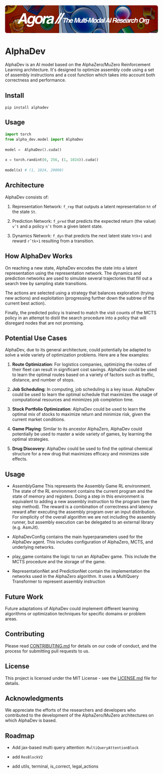 [![Multi-Modality](agorabanner.png)](https://discord.gg/qUtxnK2NMf)


# AlphaDev
AlphaDev is an AI model based on the AlphaZero/MuZero Reinforcement Learning architecture. It's designed to optimize assembly code using a set of assembly instructions and a cost function which takes into account both correctness and performance.

## Install
`pip install alphadev`

## Usage
```python
import torch
from alpha_dev.model import AlphaDev

model =  AlphaDev().cuda()

x = torch.randint(0, 256, (1, 1024)).cuda()

model(x) # (1, 1024, 20000)
```
## Architecture

AlphaDev consists of:

1. Representation Network: `f_rep` that outputs a latent representation `ht` of the state `St`.

2. Prediction Network: `f_pred` that predicts the expected return (the value) `vˆt` and a policy `πˆt` from a given latent state.

3. Dynamics Network: `f_dyn` that predicts the next latent state `htk+1` and reward `rˆtk+1` resulting from a transition.

## How AlphaDev Works

On reaching a new state, AlphaDev encodes the state into a latent representation using the representation network. The dynamics and prediction networks are used to simulate several trajectories that fill out a search tree by sampling state transitions.

The actions are selected using a strategy that balances exploration (trying new actions) and exploitation (progressing further down the subtree of the current best action).

Finally, the predicted policy is trained to match the visit counts of the MCTS policy in an attempt to distil the search procedure into a policy that will disregard nodes that are not promising.

## Potential Use Cases

AlphaDev, due to its general architecture, could potentially be adapted to solve a wide variety of optimization problems. Here are a few examples:

1. **Route Optimization**: For logistics companies, optimizing the routes of their fleet can result in significant cost savings. AlphaDev could be used to learn the optimal routes based on a variety of factors such as traffic, distance, and number of stops.

2. **Job Scheduling**: In computing, job scheduling is a key issue. AlphaDev could be used to learn the optimal schedule that maximizes the usage of computational resources and minimizes job completion time.

3. **Stock Portfolio Optimization**: AlphaDev could be used to learn the optimal mix of stocks to maximize return and minimize risk, given the current market conditions.

4. **Game Playing**: Similar to its ancestor AlphaZero, AlphaDev could potentially be used to master a wide variety of games, by learning the optimal strategies.

5. **Drug Discovery**: AlphaDev could be used to find the optimal chemical structure for a new drug that maximizes efficacy and minimizes side effects.


## Usage

* AssemblyGame This represents the Assembly Game RL environment. The state of the RL environment contains the current program and the state of memory and registers. Doing a step in this environment is equivalent to adding a new assembly instruction to the program (see the step method). The reward is a combination of correctness and latency reward after executing the assembly program over an input distribution. For simplicity of the overall algorithm we are not including the assembly runner, but assembly execution can be delegated to an external library (e.g. AsmJit).

* AlphaDevConfig contains the main hyperparameters used for the AlphaDev agent. This includes configuration of AlphaZero, MCTS, and underlying networks.

* play_game contains the logic to run an AlphaDev game. This include the MCTS procedure and the storage of the game.

* RepresentationNet and PredictionNet contain the implementation the networks used in the AlphaZero algorithm. It uses a MultiQuery Transformer to represent assembly instruction

## Future Work

Future adaptations of AlphaDev could implement different learning algorithms or optimization techniques for specific domains or problem areas.

## Contributing

Please read [CONTRIBUTING.md](CONTRIBUTING.md) for details on our code of conduct, and the process for submitting pull requests to us.

## License

This project is licensed under the MIT License - see the [LICENSE.md](LICENSE.md) file for details.

## Acknowledgments

We appreciate the efforts of the researchers and developers who contributed to the development of the AlphaZero/MuZero architectures on which AlphaDev is based.

## Roadmap

* Add jax-based multi query attention: `MultiQueryAttentionBlock`

* add `ResBlockV2`

* add utils, terminal, is_correct, legal_actions
